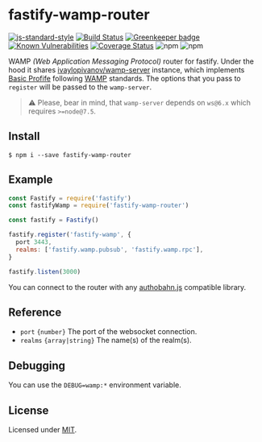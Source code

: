 # fastify-wamp-router

[![js-standard-style](https://img.shields.io/badge/code%20style-standard-brightgreen.svg?style=flat)](http://standardjs.com/)
[![Build Status](https://travis-ci.org/lependu/fastify-wamp-router.svg?branch=master)](https://travis-ci.org/lependu/fastify-wamp-router)
[![Greenkeeper badge](https://badges.greenkeeper.io/lependu/fastify-wamp-router.svg)](https://greenkeeper.io/)
[![Known Vulnerabilities](https://snyk.io/test/github/lependu/fastify-wamp-router/badge.svg)](https://snyk.io/test/github/lependu/fastify-wamp-router)
[![Coverage Status](https://coveralls.io/repos/github/lependu/fastify-wamp-router/badge.svg?branch=master)](https://coveralls.io/github/lependu/fastify-wamp-router?branch=master)
![npm](https://img.shields.io/npm/v/fastify-wamp-router.svg)
![npm](https://img.shields.io/npm/dm/fastify-wamp-router.svg)


WAMP *(Web Application Messaging Protocol)* router for fastify.
Under the hood it shares [ivaylopivanov/wamp-server](https://github.com/ivaylopivanov/wamp-server) instance,
which implements [Basic Profife](https://tools.ietf.org/html/draft-oberstet-hybi-tavendo-wamp-02#page-7)
following [WAMP](https://tools.ietf.org/html/draft-oberstet-hybi-tavendo-wamp-02) standards.
The options that you pass to `register` will be passed to the `wamp-server`.

> :warning: Please, bear in mind, that `wamp-server` depends on `ws@6.x` which requires `>=node@7.5`.

## Install
```
$ npm i --save fastify-wamp-router 
```

## Example
```js
const Fastify = require('fastify')
const fastifyWamp = require('fastify-wamp-router')

const fastify = Fastify()

fastify.register('fastify-wamp', { 
  port 3443, 
  realms: ['fastify.wamp.pubsub', 'fastify.wamp.rpc'],
}

fastify.listen(3000)
```

You can connect to the router with any [authobahn.js](https://github.com/crossbario/autobahn-js) compatible library.

## Reference

- `port` `{number}` The port of the websocket connection.
- `realms` `{array|string}` The name(s) of the realm(s).

## Debugging

You can use the `DEBUG=wamp:*` environment variable.

## License
Licensed under [MIT](./LICENSE).
